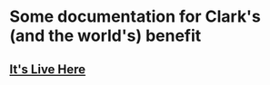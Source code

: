 # Some documentation for Clark's (and the world's) benefit

## [It's Live Here](http://docs.cbteeple.com/)
